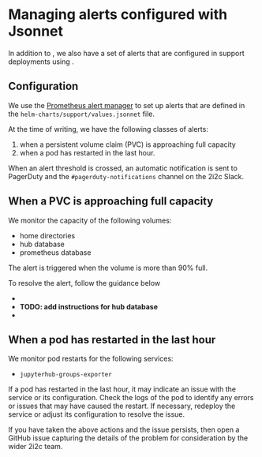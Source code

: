 # Managing alerts configured with Jsonnet

In addition to [](#uptime-checks), we also have a set of alerts that are configured in support deployments using [](#topic/jsonnet).

## Configuration

We use the [Prometheus alert manager](https://prometheus.io/docs/alerting/latest/overview/) to set up alerts that are defined in the `helm-charts/support/values.jsonnet` file.

At the time of writing, we have the following classes of alerts:

1. when a persistent volume claim (PVC) is approaching full capacity
2. when a pod has restarted in the last hour.

When an alert threshold is crossed, an automatic notification is sent to PagerDuty and the `#pagerduty-notifications` channel on the 2i2c Slack.

## When a PVC is approaching full capacity

We monitor the capacity of the following volumes:

- home directories
- hub database
- prometheus database

The alert is triggered when the volume is more than 90% full.

To resolve the alert, follow the guidance below

- [](../../howto/filesystem-management/increase-disk-size.md)
- **TODO: add instructions for hub database**
- [](../../sre-guide/prometheus-disk-resize.md)

## When a pod has restarted in the last hour

We monitor pod restarts for the following services:

- `jupyterhub-groups-exporter`

If a pod has restarted in the last hour, it may indicate an issue with the service or its configuration. Check the logs of the pod to identify any errors or issues that may have caused the restart. If necessary, redeploy the service or adjust its configuration to resolve the issue.

If you have taken the above actions and the issue persists, then open a GitHub issue capturing the details of the problem for consideration by the wider 2i2c team.
